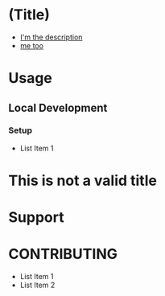 # (Title)

[//]: # (I'm not a description)

- [I'm the description](http://imatitle)
- [me too](http://cool)

# Usage

Local Development  
------------------      

### Setup
- List Item 1

# This is not a valid title

# Support

CONTRIBUTING
===============
- List Item 1
- List Item 2